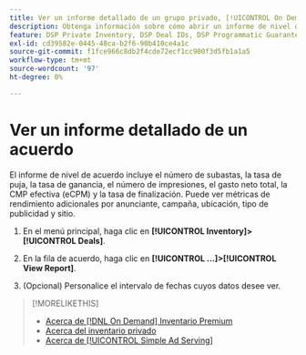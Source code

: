 ```yaml
---
title: Ver un informe detallado de un grupo privado, [!UICONTROL On Demand]o [!UICONTROL Simple Ad Serving] Acuerdo
description: Obtenga información sobre cómo abrir un informe de nivel de oferta.
feature: DSP Private Inventory, DSP Deal IDs, DSP Programmatic Guaranteed Deals, DSP On Demand Inventory, DSP Simple Ad Serving
exl-id: cd39582e-0445-48ca-b2f6-90b410ce4a1c
source-git-commit: f1fce966c8db2f4cde72ecf1cc900f3d5fb1a1a5
workflow-type: tm+mt
source-wordcount: '97'
ht-degree: 0%

---
```


# Ver un informe detallado de un acuerdo

El informe de nivel de acuerdo incluye el número de subastas, la tasa de puja, la tasa de ganancia, el número de impresiones, el gasto neto total, la CMP efectiva (eCPM) y la tasa de finalización. Puede ver métricas de rendimiento adicionales por anunciante, campaña, ubicación, tipo de publicidad y sitio.

1. En el menú principal, haga clic en **[!UICONTROL Inventory]>[!UICONTROL Deals]**.

1. En la fila de acuerdo, haga clic en **[!UICONTROL ...]>[!UICONTROL View Report]**.

1. (Opcional) Personalice el intervalo de fechas cuyos datos desee ver.

>[!MORELIKETHIS]
>
>* [Acerca de [!DNL On Demand] Inventario Premium](on-demand-inventory-about.md)
>* [Acerca del inventario privado](private-inventory-about.md)
>* [Acerca de [!UICONTROL Simple Ad Serving]](simple-deal-about.md)

